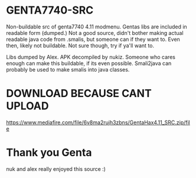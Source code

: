 # GENTA7740-SRC
Non-buildable src of genta7740 4.11 modmenu. Gentas libs are included in readable form (dumped.)
Not a good source, didn't bother making actual readable java code from .smalis, but someone can if they want to.
Even then, likely not buildable. Not sure though, try if ya'll want to.

Libs dumped by Alex. APK decompiled by nukiz. Someone who cares enough can make this buildable, if its even possible. Smali2java can probably be used to make smalis into java classes.
# DOWNLOAD BECAUSE CANT UPLOAD
https://www.mediafire.com/file/6v8ma2rujh3zbns/GentaHax4.11_SRC.zip/file

# Thank you Genta
nuk and alex really enjoyed this source :)
